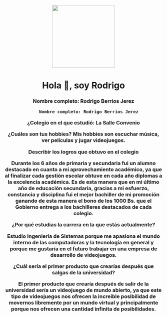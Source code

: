 <div id="header" align="center"> 
    <img src="<iframe src="https://media.giphy.com/media/XabhIre57HUM8/giphy.gif" width="200" />
    <h1 align="center">Hola 👋, soy Rodrigo </h1>
    <h3 align="center">Nombre completo: Rodrigo Berrios Jerez

        Nombre completo: Rodrigo Berrios Jerez

¿Colegio en el que estudió: La Salle Convenio

¿Cuáles son tus hobbies?
Mis hobbies son escuchar música, ver películas y jugar videojuegos.

Describir los logros que obtuvo en el colegio

Durante los 6 años de primaria y secundaria fui un alumno destacado en cuanto a mi aprovechamiento académico, ya que al finalizar cada gestión escolar obtuve en cada año diplomas a la excelencia académica. Es de esta manera que en mi último año de educación secundaria, gracias a mi esfuerzo, constancia y disciplina fui el mejor bachiller de mi promoción ganando de esta manera el bono de los 1000 Bs. que el Gobierno entrega a los bachilleres destacados de cada colegio.

¿Por qué estudias la carrera en la que estás actualmente?

Estudio Ingeniería de Sistemas porque me apasiona el mundo interno de las computadoras y la tecnología en general y porque me gustaría en el futuro trabajar en una empresa de desarrollo de videojuegos.


¿Cuál sería el primer producto que crearías después que salgas de la universidad?

El primer producto que crearía después de salir de la universidad sería un videojuego de mundo abierto, ya que este tipo de videojuegos nos ofrecen la increíble posibilidad de movernos libremente por un mundo virtual y principalmente porque nos ofrecen una cantidad infinita de posibilidades.
